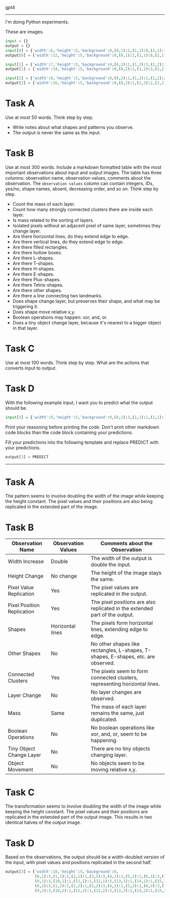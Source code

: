 gpt4

---

I'm doing Python experiments.


These are images.


```python
input = {}
output = {}
input[0] = {'width':6,'height':5,'background':0,(0,1):2,(1,1):8,(2,1):2,(3,1):8,(4,1):2,(5,1):8,(0,2):2,(1,2):8,(2,2):2,(3,2):8,(4,2):2,(5,2):8}
output[0] = {'width':12,'height':5,'background':0,(0,1):2,(1,1):8,(2,1):2,(3,1):8,(4,1):2,(5,1):8,(6,1):2,(7,1):8,(8,1):2,(9,1):8,(10,1):2,(11,1):8,(0,2):2,(1,2):8,(2,2):2,(3,2):8,(4,2):2,(5,2):8,(6,2):2,(7,2):8,(8,2):2,(9,2):8,(10,2):2,(11,2):8}

input[1] = {'width':7,'height':5,'background':0,(0,2):2,(1,2):3,(2,2):3,(3,2):2,(4,2):3,(5,2):3,(6,2):2}
output[1] = {'width':14,'height':5,'background':0,(0,2):2,(1,2):3,(2,2):3,(3,2):2,(4,2):3,(5,2):3,(6,2):2,(7,2):3,(8,2):3,(9,2):2,(10,2):3,(11,2):3,(12,2):2,(13,2):3}

input[2] = {'width':8,'height':5,'background':0,(0,2):1,(1,2):2,(2,2):2,(3,2):1,(4,2):2,(5,2):2,(6,2):1,(7,2):2,(0,3):2,(1,3):1,(2,3):2,(3,3):2,(4,3):1,(5,3):2,(6,3):2,(7,3):1}
output[2] = {'width':16,'height':5,'background':0,(0,2):1,(1,2):2,(2,2):2,(3,2):1,(4,2):2,(5,2):2,(6,2):1,(7,2):2,(8,2):2,(9,2):1,(10,2):2,(11,2):2,(12,2):1,(13,2):2,(14,2):2,(15,2):1,(0,3):2,(1,3):1,(2,3):2,(3,3):2,(4,3):1,(5,3):2,(6,3):2,(7,3):1,(8,3):2,(9,3):2,(10,3):1,(11,3):2,(12,3):2,(13,3):1,(14,3):2,(15,3):2}
```

# Task A
Use at most 50 words.
Think step by step.
- Write notes about what shapes and patterns you observe.
- The output is never the same as the input.


# Task B
Use at most 300 words.
Include a markdown formatted table with the most important observations about input and output images.
The table has three columns: observation name, observation values, comments about the observation.
The `observation values` column can contain integers, IDs, yes/no, shape names, absent, decreasing order, and so on.
Think step by step.
- Count the mass of each layer.
- Count how many strongly connected clusters there are inside each layer.
- Is mass related to the sorting of layers.
- Isolated pixels without an adjacent pixel of same layer, sometimes they change layer.
- Are there horizontal lines, do they extend edge to edge.
- Are there vertical lines, do they extend edge to edge.
- Are there filled rectangles.
- Are there hollow boxes.
- Are there L-shapes.
- Are there T-shapes.
- Are there H-shapes.
- Are there E-shapes.
- Are there Plus-shapes.
- Are there Tetris-shapes.
- Are there other shapes.
- Are there a line connecting two landmarks.
- Does shape change layer, but preserves their shape, and what may be triggering it.
- Does shape move relative x,y.
- Boolean operations may happen: xor, and, or.
- Does a tiny object change layer, because it's nearest to a bigger object in that layer.


# Task C
Use at most 100 words.
Think step by step.
What are the actions that converts input to output.


# Task D
With the following example input, I want you to predict what the output should be.


```python
input[3] = {'width':9,'height':5,'background':0,(0,1):3,(1,1):1,(2,1):1,(3,1):3,(4,1):1,(5,1):1,(6,1):3,(7,1):1,(8,1):1,(0,2):3,(1,2):1,(2,2):1,(3,2):3,(4,2):1,(5,2):1,(6,2):3,(7,2):1,(8,2):1}
```
Print your reasoning before printing the code.
Don't print other markdown code blocks than the code block containing your predictions.


Fill your predictions into the following template and replace PREDICT with your predictions.
```python
output[3] = PREDICT
```

---

# Task A
The pattern seems to involve doubling the width of the image while keeping the height constant. The pixel values and their positions are also being replicated in the extended part of the image.

# Task B

| Observation Name      | Observation Values     | Comments about the Observation |
|-----------------------|------------------------|--------------------------------|
| Width Increase        | Double                 | The width of the output is double the input. |
| Height Change         | No change              | The height of the image stays the same. |
| Pixel Value Replication| Yes                    | The pixel values are replicated in the output. |
| Pixel Position Replication| Yes                  | The pixel positions are also replicated in the extended part of the output. |
| Shapes                | Horizontal lines       | The pixels form horizontal lines, extending edge to edge. |
| Other Shapes          | No                     | No other shapes like rectangles, L-shapes, T-shapes, E-shapes, etc. are observed. |
| Connected Clusters    | Yes                    | The pixels seem to form connected clusters, representing horizontal lines. |
| Layer Change          | No                     | No layer changes are observed. |
| Mass                  | Same                   | The mass of each layer remains the same, just duplicated. |
| Boolean Operations    | No                     | No boolean operations like xor, and, or, seem to be happening. |
| Tiny Object Change Layer | No                  | There are no tiny objects changing layer. |
| Object Movement       | No                     | No objects seem to be moving relative x,y. |

# Task C
The transformation seems to involve doubling the width of the image while keeping the height constant. The pixel values and their positions are replicated in the extended part of the output image. This results in two identical halves of the output image.

# Task D

Based on the observations, the output should be a width-doubled version of the input, with pixel values and positions replicated in the second half. 

```python
output[3] = {'width':18,'height':5,'background':0,
             (0,1):3,(1,1):1,(2,1):1,(3,1):3,(4,1):1,(5,1):1,(6,1):3,(7,1):1,(8,1):1,
             (9,1):3,(10,1):1,(11,1):1,(12,1):3,(13,1):1,(14,1):1,(15,1):3,(16,1):1,(17,1):1,
             (0,2):3,(1,2):1,(2,2):1,(3,2):3,(4,2):1,(5,2):1,(6,2):3,(7,2):1,(8,2):1,
             (9,2):3,(10,2):1,(11,2):1,(12,2):3,(13,2):1,(14,2):1,(15,2):3,(16,2):1,(17,2):1}
```

